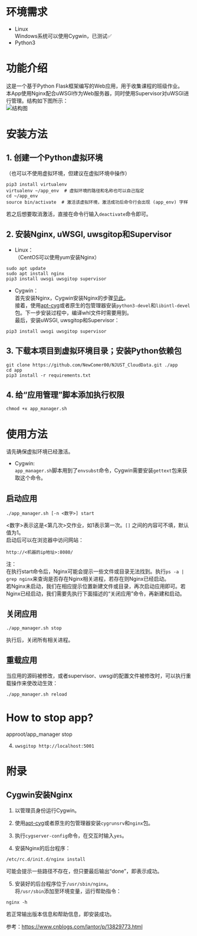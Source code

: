 # 环境需求
* Linux  
Windows系统可以使用Cygwin，已测试✅
* Python3

# 功能介绍
这是一个基于Python Flask框架编写的Web应用，用于收集课程的班级作业。  
本App使用Nginx配合uWSGI作为Web服务器，同时使用Supervisor对uWSGI进行管理。结构如下图所示：  
![结构图](../assets/structure?raw=true)

# 安装方法
## 1. 创建一个Python虚拟环境
（也可以不使用虚拟环境，但建议在虚拟环境中操作）
```
pip3 install virtualenv
virtualenv ~/app_env  # 虚拟环境的路径和名称也可以自己指定
cd ~/app_env
source bin/activate  # 激活该虚拟环境，激活成功后命令行会出现 (app_env) 字样
```
若之后想要取消激活，直接在命令行输入```deactivate```命令即可。

## 2. 安装Nginx, uWSGI, uwsgitop和Supervisor

* Linux：  
（CentOS可以使用yum安装Nginx）
```
sudo apt update
sudo apt install nginx
pip3 install uwsgi uwsgitop supervisor
```

* Cygwin：  
首先安装Nginx，Cygwin安装Nginx的步骤[见此](#Cygwin安装Nginx)。  
接着，使用[apt-cyg](https://github.com/transcode-open/apt-cyg)或者原生的包管理器安装```python3-devel```和```libintl-devel```包。下一步安装过程中，编译whl文件时需要用到。  
最后，安装uWSGI, uwsgitop和Supervisor：
```
pip3 install uwsgi uwsgitop supervisor
```

## 3. 下载本项目到虚拟环境目录；安装Python依赖包
```
git clone https://github.com/NewComer00/NJUST_CloudData.git ./app
cd app
pip3 install -r requirements.txt
```

## 4. 给“应用管理”脚本添加执行权限
```
chmod +x app_manager.sh
```

# 使用方法
请先确保虚拟环境已经激活。
* Cygwin:  
```app_manager.sh```脚本用到了```envsubst```命令，Cygwin需要安装```gettext```包来获取这个命令。

## 启动应用
```
./app_manager.sh [-n <数字>] start
```
<数字>表示这是<第几次>交作业，如1表示第一次。```[]``` 之间的内容可不填，默认值为1。  
启动后可以在浏览器中访问网站：
```
http://<机器的ip地址>:8080/
```
注：  
在执行start命令后，Nginx可能会提示一些文件或目录无法找到。执行```ps -a | grep nginx```来查询是否存在Nginx相关进程，若存在则Nginx已经启动。  
若Nginx未启动，我们在相应提示位置新建文件或目录，再次启动应用即可。若Nginx已经启动，我们需要先执行下面描述的“关闭应用”命令，再新建和启动。

## 关闭应用
```
./app_manager.sh stop
```
执行后，关闭所有相关进程。
## 重载应用
当应用的源码被修改，或者supervisor、uwsgi的配置文件被修改时，可以执行重载操作来使改动生效：
```
./app_manager.sh reload
```

# How to stop app?
approot/app_manager stop

4. ```uwsgitop http://localhost:5001```

# 附录

## Cygwin安装Nginx
1. 以管理员身份运行Cygwin。

2. 使用[apt-cyg](https://github.com/transcode-open/apt-cyg)或者原生的包管理器安装```cygrunsrv```和```nginx```包。

3. 执行```cygserver-config```命令，在交互时输入```yes```。

4. 安装Nginx的后台程序：
```
/etc/rc.d/init.d/nginx install
```
可能会提示一些路径不存在，但只要最后输出“done”，即表示成功。

5. 安装好的后台程序位于```/usr/sbin/nginx```。  
将```/usr/sbin```添加至环境变量，运行帮助指令：
```
nginx -h
```
若正常输出版本信息和帮助信息，即安装成功。

参考：https://www.cnblogs.com/lantor/p/13829773.html

